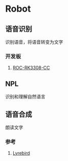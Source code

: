 # Robot

## 语音识别

识别语音，将语音转变为文字

### 开发板
1. [ROC-RK3308-CC](http://www.t-firefly.com/product/rocrk3308cc.html)

## NPL

识别和理解自然语言

## 语音合成

朗读文字

### 参考

1. [Lyrebird](https://lyrebird.ai/)

